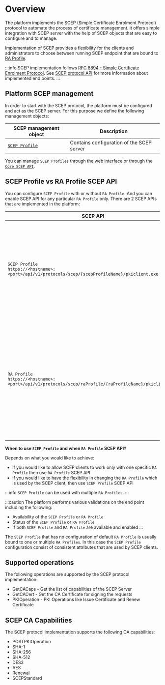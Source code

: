# Overview

The platform implements the SCEP (Simple Certificate Enrolment Protocol) protocol to automate the process of certificate management. it offers simple integration with SCEP server with the help of SCEP objects that are easy to configure and to manage.

Implementation of SCEP provides a flexibility for the clients and administrators to choose between running SCEP endpoint that are bound to [RA Profile](../../concept-design/core-components/ra-profile).

:::info
SCEP implementation follows [RFC 8894 - Simple Certificate Enrolment Protocol](https://datatracker.ietf.org/doc/html/rfc8894).
See [SCEP protocol API](/api/protocol-scep/) for more information about implemented end points.
:::

## Platform SCEP management

In order to start with the SCEP protocol, the platform must be configured and act as the SCEP server.
For this purpose we define the following management objects:

| SCEP management object | Description |
| ----------------------- | ----------- |
| [`SCEP Profile`](scep-profile) | Contains configuration of the SCEP server |

You can manage `SCEP Profiles` through the web interface or through the [`Core SCEP API`](/api/core-scep/).

## SCEP Profile vs RA Profile SCEP API

You can configure `SCEP Profile` with or without `RA Profile`. And you can enable SCEP API for any particular `RA Profile` only.
There are 2 SCEP APIs that are implemented in the platform:

| SCEP API | Description |
| ------- | ----------- |
| `SCEP Profile`<br/>`https://<hostname>:<port>/api/v1/protocols/scep/{scepProfileName}/pkiclient.exe` | To use `SCEP Profile` directly from the client. In this case, the `SCEP Profile` must have configured a default `RA Profile`, otherwise the API won't be working |
| `RA Profile`<br/>`https://<hostname>:<port>/api/v1/protocols/scep/raProfile/{raProfileName}/pkiclient.exe` | Any `RA Profile` can have enabled with specific `SCEP Profile`. The SCEP API is in this case managed by the `RA Profile` and you do not have to configure it as a default for `SCEP Profile` |

**When to use `SCEP Profile` and when `RA Profile` SCEP API?**

Depends on what you would like to achieve:
- if you would like to allow SCEP clients to work only with one specific `RA Profile` then use `RA Profile` SCEP API
- if you would like to have the flexibility in changing the `RA Profile` which is used by the SCEP client, then use `SCEP Profile` SCEP API

:::info
`SCEP Profile` can be used with multiple `RA Profiles`.
:::

:::caution
The platform performs various validations on the end point including the following:
- Availability of the `SCEP Profile` or `RA Profile`
- Status of the `SCEP Profile` or `RA Profile`
- If both `SCEP Profile` and `RA Profile` are available and enabled
:::

The `SCEP Profile` that has no configuration of default `RA Profile` is usually bound to one or multiple `RA Profiles`. In this case the `SCEP Profile` configuration consist of consistent attributes that are used by SCEP clients. 

## Supported operations

The following operations are supported by the SCEP protocol implementation:

- GetCACaps - Get the list of capabilities of the SCEP Server
- GetCACert - Get the CA Certificate for signing the requests
- PKIOperation - PKI Operations like Issue Certificate and Renew Certificate
  
## SCEP CA Capabilities

The SCEP protocol implementation supports the following CA capabilities:
- POSTPKIOperation
- SHA-1
- SHA-256
- SHA-512
- DES3
- AES
- Renewal
- SCEPStandard